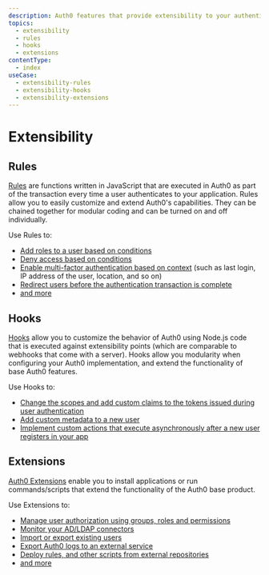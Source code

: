 ```yaml
---
description: Auth0 features that provide extensibility to your authentication and authorization flows.
topics:
  - extensibility
  - rules
  - hooks
  - extensions 
contentType:
  - index
useCase:
  - extensibility-rules
  - extensibility-hooks
  - extensibility-extensions
---
```


# Extensibility

## Rules

[Rules](/rules) are functions written in JavaScript that are executed in Auth0 as part of the transaction every time a user authenticates to your application. Rules allow you to easily customize and extend Auth0's capabilities. They can be chained together for modular coding and can be turned on and off individually.

Use Rules to:
- [Add roles to a user based on conditions](/rules#add-roles-to-a-user)
- [Deny access based on conditions](/rules#deny-access-based-on-a-condition)
- [Enable multi-factor authentication based on context](/multifactor-authentication/custom) (such as last login, IP address of the user, location, and so on)
- [Redirect users before the authentication transaction is complete](/rules/redirect)
- [and more](https://github.com/auth0/rules/tree/master/rules)

## Hooks

[Hooks](/hooks) allow you to customize the behavior of Auth0 using Node.js code that is executed against extensibility points (which are comparable to webhooks that come with a server). Hooks allow you modularity when configuring your Auth0 implementation, and extend the functionality of base Auth0 features.

Use Hooks to:

- [Change the scopes and add custom claims to the tokens issued during user authentication](/hooks/concepts/credentials-exchange-extensibility-point)
- [Add custom metadata to a new user](/hooks/concepts/pre-user-registration-extensibility-point)
- [Implement custom actions that execute asynchronously after a new user registers in your app](/hooks/concepts/post-user-registration-extensibility-point)

## Extensions

[Auth0 Extensions](/extensions) enable you to install applications or run commands/scripts that extend the functionality of the Auth0 base product.

Use Extensions to:
- [Manage user authorization using groups, roles and permissions](/extensions/authorization-extension)
- [Monitor your AD/LDAP connectors](/extensions/adldap-connector)
- [Import or export existing users](/extensions/user-import-export)
- [Export Auth0 logs to an external service](/extensions#export-auth0-logs-to-an-external-service)
- [Deploy rules, and other scripts from external repositories](/extensions#deploy-hosted-pages-rules-and-database-connections-scripts-from-external-repositories)
- [and more](/extensions#what-types-of-actions-can-i-do-with-extensions-)
